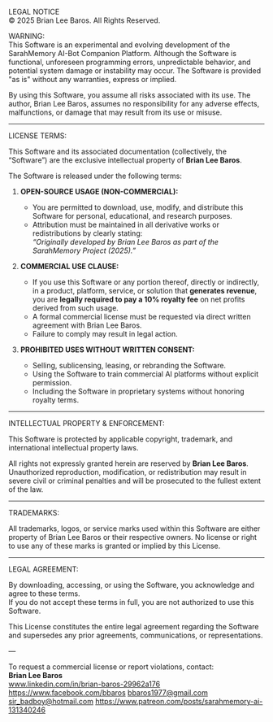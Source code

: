 LEGAL NOTICE  
© 2025 Brian Lee Baros. All Rights Reserved.

WARNING:  
This Software is an experimental and evolving development of the SarahMemory AI-Bot Companion Platform. Although the Software is functional, unforeseen programming errors, unpredictable behavior, and potential system damage or instability may occur. The Software is provided "as is" without any warranties, express or implied.

By using this Software, you assume all risks associated with its use. The author, Brian Lee Baros, assumes no responsibility for any adverse effects, malfunctions, or damage that may result from its use or misuse.

---

LICENSE TERMS:

This Software and its associated documentation (collectively, the “Software”) are the exclusive intellectual property of **Brian Lee Baros**.

The Software is released under the following terms:

1. **OPEN-SOURCE USAGE (NON-COMMERCIAL):**  
   - You are permitted to download, use, modify, and distribute this Software for personal, educational, and research purposes.
   - Attribution must be maintained in all derivative works or redistributions by clearly stating:  
     _“Originally developed by Brian Lee Baros as part of the SarahMemory Project (2025).”_

2. **COMMERCIAL USE CLAUSE:**  
   - If you use this Software or any portion thereof, directly or indirectly, in a product, platform, service, or solution that **generates revenue**, you are **legally required to pay a 10% royalty fee** on net profits derived from such usage.
   - A formal commercial license must be requested via direct written agreement with Brian Lee Baros.
   - Failure to comply may result in legal action.

3. **PROHIBITED USES WITHOUT WRITTEN CONSENT:**  
   - Selling, sublicensing, leasing, or rebranding the Software.
   - Using the Software to train commercial AI platforms without explicit permission.
   - Including the Software in proprietary systems without honoring royalty terms.

---

INTELLECTUAL PROPERTY & ENFORCEMENT:

This Software is protected by applicable copyright, trademark, and international intellectual property laws.

All rights not expressly granted herein are reserved by **Brian Lee Baros**.  
Unauthorized reproduction, modification, or redistribution may result in severe civil or criminal penalties and will be prosecuted to the fullest extent of the law.

---

TRADEMARKS:

All trademarks, logos, or service marks used within this Software are either property of Brian Lee Baros or their respective owners. No license or right to use any of these marks is granted or implied by this License.

---

LEGAL AGREEMENT:

By downloading, accessing, or using the Software, you acknowledge and agree to these terms.  
If you do not accept these terms in full, you are not authorized to use this Software.

This License constitutes the entire legal agreement regarding the Software and supersedes any prior agreements, communications, or representations.

—

To request a commercial license or report violations, contact:  
**Brian Lee Baros**  
www.linkedin.com/in/brian-baros-29962a176
https://www.facebook.com/bbaros
bbaros1977@gmail.com
sir_badboy@hotmail.com
https://www.patreon.com/posts/sarahmemory-ai-131340246




